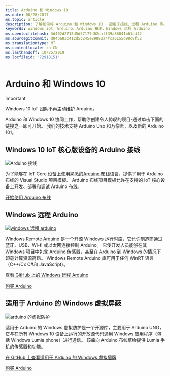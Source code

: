 ```yaml
---
title: Arduino 和 Windows 10
ms.date: 08/28/2017
ms.topic: article
description: 了解如何将 Arduino 和 Windows 10 一起用于接线、远程 Arduino 等。
keywords: windows iot，Arduino，Arduino 布线，Windows 远程 Arduino
ms.openlocfilehash: 3d402d2718d5d57177d62eaff39a86841b61ad42
ms.sourcegitcommit: d84ba83c412d5c245e89880a4fca6155d98c8f52
ms.translationtype: MT
ms.contentlocale: zh-CN
ms.lasthandoff: 10/25/2019
ms.locfileid: "72918151"
---
```

# <a name="arduino-and-windows-10"></a>Arduino 和 Windows 10

> [!IMPORTANT]
> Windows 10 IoT 团队不再主动维护 Arduino。

Arduino 和 Windows 10 协同工作，帮助你创建令人惊叹的项目-通过单击下面的链接之一即可开始。 我们的技术支持 Arduino Uno 和万像素，以及新的 Arduino 101。

## <a name="arduino-wiring-for-windows-10-iot-core-devices"></a>Windows 10 IoT 核心版设备的 Arduino 接线

![Arduino 接线](../media/ArduinoAndWindows10/Lighning_0.png)

为了能够在 IoT Core 设备上使用熟悉的[Arduino 布线](https://www.arduino.cc/en/Reference/HomePage)语言，提供了用于 Arduino 布线的 Visual Studio 项目模板。 Arduino 布线项目模板允许在支持的 IoT 核心设备上开发、部署和调试 Arduino 布线。
    
[开始使用 Arduino 布线](ArduinoWiring.md)   

## <a name="windows-remote-arduino"></a>Windows 远程 Arduino

[![windows 远程 arduino](../media/ArduinoAndWindows10/WindowsPhone_0.png)](https://github.com/ms-iot/remote-wiring)

Windows Remote Arduino 是一个开源 Windows 运行时库，它允许制造商通过蓝牙、USB、Wi-fi 或以太网连接控制 Arduino。 它使开发人员能够在其 Windows 项目中包含 Arduino 传感器，甚至在 Arduino 到 Windows 的情况下卸载计算资源高昂。 Windows Remote Arduino 库可用于任何 WinRT 语言（C++/Cx C#和 JavaScript）。

[查看 GitHub 上的 Windows 远程 Arduino](https://github.com/ms-iot/remote-wiring)

[购买 Arduino](http://store-usa.arduino.cc/)
</div>
</div>

## <a name="windows-virtual-shields-for-arduino"></a>适用于 Arduino 的 Windows 虚拟屏蔽

![arduino 的虚拟防护](../media/ArduinoAndWindows10/Arduino_1.png)

适用于 Arduino 的 Windows 虚拟防护是一个开源库，主要用于 Arduino UNO，它与在所有 Windows 10 设备上运行的开放源代码通用 Windows 应用程序（包括 Windows Lumia phone）进行通信。 该库向 Arduino 布线草绘提供 Lumia 手机的传感器和功能。

[在 GitHub 上查看适用于 Arduino 的 Windows 虚拟盾牌](https://github.com/ms-iot/virtual-shields-arduino)

[购买 Arduino](http://store-usa.arduino.cc/)
</div>
</div>
